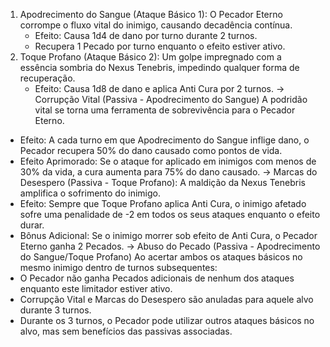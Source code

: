 1. Apodrecimento do Sangue (Ataque Básico 1):
	O Pecador Eterno corrompe o fluxo vital do inimigo, causando decadência contínua.
	- Efeito: Causa 1d4 de dano por turno durante 2 turnos.
	- Recupera 1 Pecado por turno enquanto o efeito estiver ativo.
2. Toque Profano (Ataque Básico 2):
	 Um golpe impregnado com a essência sombria do Nexus Tenebris, impedindo qualquer forma de recuperação.
	 - Efeito: Causa 1d8 de dano e aplica Anti Cura por 2 turnos.
-> Corrupção Vital (Passiva - Apodrecimento do Sangue)
A podridão vital se torna uma ferramenta de sobrevivência para o Pecador Eterno.
- Efeito: A cada turno em que Apodrecimento do Sangue inflige dano, o Pecador recupera 50% do dano causado como pontos de vida.
- Efeito Aprimorado: Se o ataque for aplicado em inimigos com menos de 30% da vida, a cura aumenta para 75% do dano causado.
-> Marcas do Desespero (Passiva - Toque Profano):
A maldição da Nexus Tenebris amplifica o sofrimento do inimigo.
- Efeito: Sempre que Toque Profano aplica Anti Cura, o inimigo afetado sofre uma penalidade de -2 em todos os seus ataques enquanto o efeito durar.
- Bônus Adicional: Se o inimigo morrer sob efeito de Anti Cura, o Pecador Eterno ganha 2 Pecados.
-> Abuso do Pecado (Passiva - Apodrecimento do Sangue/Toque Profano)
Ao acertar ambos os ataques básicos no mesmo inimigo dentro de turnos subsequentes:
- O Pecador não ganha Pecados adicionais de nenhum dos ataques enquanto este limitador estiver ativo.
- Corrupção Vital e Marcas do Desespero são anuladas para aquele alvo durante 3 turnos.
- Durante os 3 turnos, o Pecador pode utilizar outros ataques básicos no alvo, mas sem benefícios das passivas associadas.